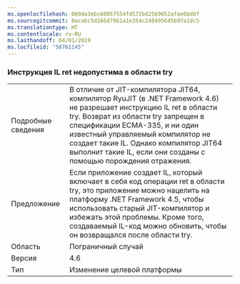 ```yaml
---
ms.openlocfilehash: 060da3ebc60057554fd572bd2569652afee6bd0f
ms.sourcegitcommit: 0aca6c5d166d7961a1e354c248495645b97a1dc5
ms.translationtype: HT
ms.contentlocale: ru-RU
ms.lasthandoff: 04/01/2019
ms.locfileid: "58761145"
---
```

### <a name="il-ret-not-allowed-in-a-try-region"></a>Инструкция IL ret недопустима в области try

|   |   |
|---|---|
|Подробные сведения|В отличие от JIT-компилятора JIT64, компилятор RyuJIT (в .NET Framework 4.6) не разрешает инструкцию IL ret в области try. Возврат из области try запрещен в спецификации ECMA-335, и ни один известный управляемый компилятор не создает такие IL. Однако компилятор JIT64 выполнит такие IL, если они созданы с помощью порождения отражения.|
|Предложение|Если приложение создает IL, который включает в себя код операции ret в области try, это приложение можно нацелить на платформу .NET Framework 4.5, чтобы использовать старый JIT-компилятор и избежать этой проблемы. Кроме того, создаваемый IL-код можно обновить, чтобы он возвращался после области try.|
|Область|Пограничный случай|
|Версия|4.6|
|Тип|Изменение целевой платформы|

